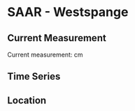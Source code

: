 # SAAR - Westspange

## Current Measurement

Current measurement: <Value topic="rivers/pegel-online/SAAR/Westspange/measurementValue"/> cm

## Time Series

<TimeSeries topic="rivers/pegel-online/SAAR/Westspange/measurementValue" period="week" />

## Location

<WorldMap>
  <Marker lat="49.23661007163004" lon="6.980388994126971" labelTopic="rivers/pegel-online/SAAR/Westspange/measurementValue" />
</WorldMap>
